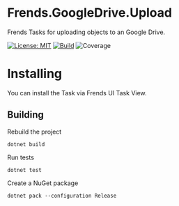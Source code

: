# Frends.GoogleDrive.Upload
Frends Tasks for uploading objects to an Google Drive.

[![License: MIT](https://img.shields.io/badge/License-MIT-green.svg)](https://opensource.org/licenses/MIT) 
[![Build](https://github.com/FrendsPlatform/Frends.GoogleDrive/actions/workflows/Upload_build_and_test_on_main.yml/badge.svg)](https://github.com/FrendsPlatform/Frends.GoogleDrive/actions)
![Coverage](https://app-github-custom-badges.azurewebsites.net/Badge?key=FrendsPlatform/Frends.GoogleDrive/Frends.GoogleDrive.Upload|main)

# Installing

You can install the Task via Frends UI Task View.

## Building

Rebuild the project

`dotnet build`

Run tests

`dotnet test`

Create a NuGet package

`dotnet pack --configuration Release`